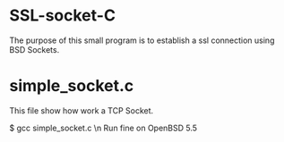 SSL-socket-C
=============

The purpose of this small program is to establish a ssl connection using BSD Sockets.

simple_socket.c
===============

This file show how work a TCP Socket.

$ gcc simple_socket.c \n
Run fine on OpenBSD 5.5

